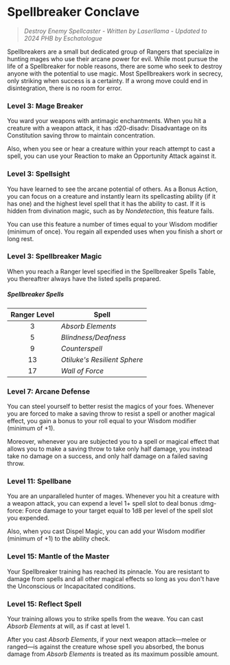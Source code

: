 # Spellbreaker Conclave

> *Destroy Enemy Spellcaster - Written by Laserllama - Updated to 2024 PHB by Eschatologue*

Spellbreakers are a small but dedicated group of Rangers that specialize in hunting mages who use their arcane power for evil. While most pursue the life of a Spellbreaker for noble reasons, there are some who seek to destroy anyone with the potential to use magic. Most Spellbreakers work in secrecy, only striking when success is a certainty. If a wrong move could end in disintegration, there is no room for error.

### Level 3: Mage Breaker

You ward your weapons with antimagic enchantments. When you hit a creature with a weapon attack, it has :d20-disadv: Disadvantage on its Constitution saving throw to maintain concentration.

Also, when you see or hear a creature within your reach attempt to cast a spell, you can use your Reaction to make an Opportunity Attack against it.

### Level 3: Spellsight

You have learned to see the arcane potential of others. As a Bonus Action, you can focus on a creature and instantly learn its spellcasting ability (if it has one) and the highest level spell that it has the ability to cast. If it is hidden from divination magic, such as by *Nondetection*, this feature fails.

You can use this feature a number of times equal to your Wisdom modifier (minimum of once). You regain all expended uses when you finish a short or long rest.

### Level 3: Spellbreaker Magic

When you reach a Ranger level specified in the Spellbreaker Spells Table, you thereaftrer always have the listed spells prepared.

##### Spellbreaker Spells

| Ranger Level | Spell |
|:-:|---|
| 3 | *Absorb Elements* |
| 5 | *Blindness/Deafness* |
| 9 | *Counterspell* |
| 13 | *Otiluke's Resilient Sphere* |
| 17 | *Wall of Force* |

### Level 7: Arcane Defense

You can steel yourself to better resist the magics of your foes. Whenever you are forced to make a saving throw to resist a spell or another magical effect, you gain a bonus to your roll equal to your Wisdom modifier (minimum of +1).

Moreover, whenever you are subjected you to a spell or magical effect that allows you to make a saving throw to take only half damage, you instead take no damage on a success, and only half damage on a failed saving throw.

### Level 11: Spellbane

You are an unparalleled hunter of mages. Whenever you hit a creature with a weapon attack, you can expend a level 1+ spell slot to deal bonus :dmg-force: Force damage to your target equal to 1d8 per level of the spell slot you expended.

Also, when you cast Dispel Magic, you can add your Wisdom modifier (minimum of +1) to the ability check.

### Level 15: Mantle of the Master

Your Spellbreaker training has reached its pinnacle. You are resistant to damage from spells and all other magical effects so long as you don't have the Unconscious or Incapacitated conditions.

### Level 15: Reflect Spell

Your training allows you to strike spells from the weave. You can cast *Absorb Elements* at will, as if cast at level 1.

After you cast *Absorb Elements*, if your next weapon attack—melee or ranged—is against the creature whose spell you absorbed, the bonus damage from *Absorb Elements* is treated as its maximum possible amount.